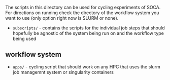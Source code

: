 The scripts in this directory can be used for cycling experiments of SOCA. For directions on running check
the directory of the workflow system you want to use (only option right now is SLURM or none).

* `subscripts/` - contains the scripts for the individual job steps that should hopefully be agnostic
of the system being run on and the workflow type being used

## workflow system ##
* `apps/` - cycling script that should work on any HPC that uses the slurm job managemnt system
or singularity containers
